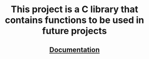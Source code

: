 <div align="center">
	<h1>
		This project is a C library that contains functions to be used in future projects
	</h1>
	<h2>
		<a href="https://github.com/gccunha015/libft/wiki/">
			Documentation
		</a>
	</h2>
</div>
